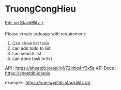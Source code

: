 # TruongCongHieu

[Edit on StackBlitz ⚡️](https://stackblitz.com/edit/vue-hoyqvw)

Please create todoapp with requirement:
1. Can show list todo
2. can add todo to list
3. can search list
4. can done task in list


API : https://sheetdb.io/api/v1/72lmlq4rf3x5a
API Docs : https://sheetdb.io/apis

example : https://vue-wxj25h.stackblitz.io/
